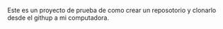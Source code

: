Este es un proyecto de prueba de como crear un reposotorio y clonarlo desde el githup a mi computadora.
